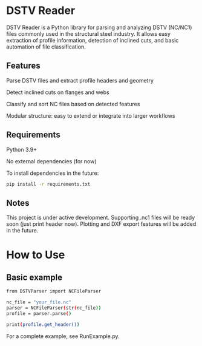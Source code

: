 # DSTV Reader
DSTV Reader is a Python library for parsing and analyzing DSTV (NC/NC1) files commonly used in the structural steel industry.
It allows easy extraction of profile information, detection of inclined cuts, and basic automation of file classification.

## Features
Parse DSTV files and extract profile headers and geometry

Detect inclined cuts on flanges and webs

Classify and sort NC files based on detected features

Modular structure: easy to extend or integrate into larger workflows

## Requirements
Python 3.9+

No external dependencies (for now)

To install dependencies in the future:

```bash
pip install -r requirements.txt
```
## Notes
This project is under active development.
Supporting .nc1 files will be ready soon (just print header now).
Plotting and DXF export features will be added in the future.

# How to Use
## Basic example
```bash
from DSTVParser import NCFileParser

nc_file = "your_file.nc"
parser = NCFileParser(str(nc_file))
profile = parser.parse()

print(profile.get_header())
```
For a complete example, see RunExample.py.
